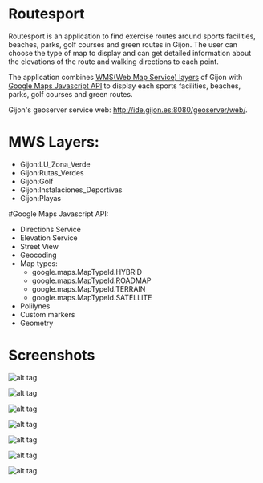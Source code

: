 # Routesport

Routesport is an application to find exercise routes around sports facilities, beaches, parks, golf courses and green routes in Gijon. The user can choose the type of map to display and can get detailed information about the elevations of the route and walking directions to each point.

The application combines [WMS(Web Map Service) layers](http://ide.gijon.es:8080/geoserver/ows?service=wms&version=1.3.0&request=GetCapabilities) of Gijon with [Google Maps Javascript API](https://developers.google.com/maps/documentation/javascript/) to display each sports facilities, beaches, parks, golf courses and green routes.

Gijon's geoserver service web: http://ide.gijon.es:8080/geoserver/web/. 

# MWS Layers:
  - Gijon:LU_Zona_Verde
  - Gijon:Rutas_Verdes
  - Gijon:Golf
  - Gijon:Instalaciones_Deportivas
  - Gijon:Playas

#Google Maps Javascript API:

  - Directions Service
  - Elevation Service
  - Street View
  - Geocoding
  - Map types:
     - google.maps.MapTypeId.HYBRID
     - google.maps.MapTypeId.ROADMAP
     - google.maps.MapTypeId.TERRAIN
     - google.maps.MapTypeId.SATELLITE
  - Polilynes
  - Custom markers
  - Geometry

# Screenshots

![alt tag](https://github.com/eskisabelamaia/routesport/blob/master/screenshot1.png)

![alt tag](https://github.com/eskisabelamaia/routesport/blob/master/screenshot2.png)

![alt tag](https://github.com/eskisabelamaia/routesport/blob/master/screenshot7.png)

![alt tag](https://github.com/eskisabelamaia/routesport/blob/master/screenshot3.png)

![alt tag](https://github.com/eskisabelamaia/routesport/blob/master/screenshot4.png)

![alt tag](https://github.com/eskisabelamaia/routesport/blob/master/screenshot5.png)

![alt tag](https://github.com/eskisabelamaia/routesport/blob/master/screenshot6.png)

